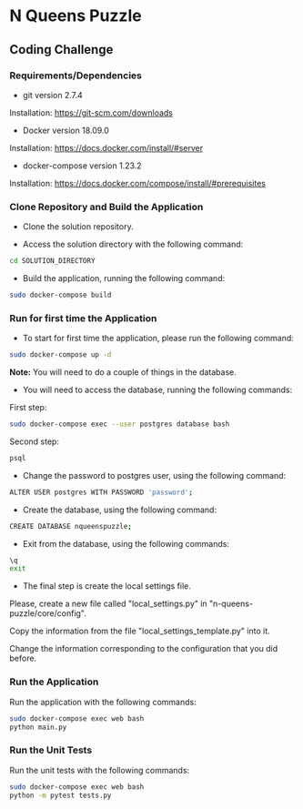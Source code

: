 # N Queens Puzzle

## Coding Challenge

### Requirements/Dependencies

+ git version 2.7.4

Installation: https://git-scm.com/downloads

+ Docker version 18.09.0

Installation: https://docs.docker.com/install/#server

+ docker-compose version 1.23.2

Installation: https://docs.docker.com/compose/install/#prerequisites

### Clone Repository and Build the Application

+ Clone the solution repository.

+ Access the solution directory with the following command:

```bash
cd SOLUTION_DIRECTORY
```

+ Build the application, running the following command:

```bash
sudo docker-compose build
```

### Run for first time the Application

+ To start for first time the application, please run the following command:

```bash
sudo docker-compose up -d
```

**Note:** You will need to do a couple of things in the database.

+ You will need to access the database, running the following commands:

First step:

```bash
sudo docker-compose exec --user postgres database bash
```

Second step:

```bash
psql
```

+ Change the password to postgres user, using the following command:

```bash
ALTER USER postgres WITH PASSWORD 'password';
```

+ Create the database, using the following command:

```bash
CREATE DATABASE nqueenspuzzle;
```

+ Exit from the database, using the following commands:

```bash
\q
exit
```

+ The final step is create the local settings file.

Please, create a new file called "local_settings.py" in "n-queens-puzzle/core/config".

Copy the information from the file "local_settings_template.py" into it.

Change the information corresponding to the configuration that you did before.

### Run the Application

Run the application with the following commands:

```bash
sudo docker-compose exec web bash
python main.py
```

### Run the Unit Tests

Run the unit tests with the following commands:

```bash
sudo docker-compose exec web bash
python -m pytest tests.py
```
